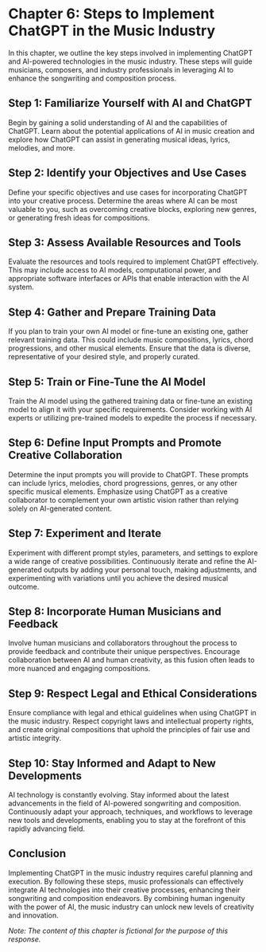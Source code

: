Chapter 6: Steps to Implement ChatGPT in the Music Industry
===========================================================

In this chapter, we outline the key steps involved in implementing ChatGPT and AI-powered technologies in the music industry. These steps will guide musicians, composers, and industry professionals in leveraging AI to enhance the songwriting and composition process.

Step 1: Familiarize Yourself with AI and ChatGPT
------------------------------------------------

Begin by gaining a solid understanding of AI and the capabilities of ChatGPT. Learn about the potential applications of AI in music creation and explore how ChatGPT can assist in generating musical ideas, lyrics, melodies, and more.

Step 2: Identify your Objectives and Use Cases
----------------------------------------------

Define your specific objectives and use cases for incorporating ChatGPT into your creative process. Determine the areas where AI can be most valuable to you, such as overcoming creative blocks, exploring new genres, or generating fresh ideas for compositions.

Step 3: Assess Available Resources and Tools
--------------------------------------------

Evaluate the resources and tools required to implement ChatGPT effectively. This may include access to AI models, computational power, and appropriate software interfaces or APIs that enable interaction with the AI system.

Step 4: Gather and Prepare Training Data
----------------------------------------

If you plan to train your own AI model or fine-tune an existing one, gather relevant training data. This could include music compositions, lyrics, chord progressions, and other musical elements. Ensure that the data is diverse, representative of your desired style, and properly curated.

Step 5: Train or Fine-Tune the AI Model
---------------------------------------

Train the AI model using the gathered training data or fine-tune an existing model to align it with your specific requirements. Consider working with AI experts or utilizing pre-trained models to expedite the process if necessary.

Step 6: Define Input Prompts and Promote Creative Collaboration
---------------------------------------------------------------

Determine the input prompts you will provide to ChatGPT. These prompts can include lyrics, melodies, chord progressions, genres, or any other specific musical elements. Emphasize using ChatGPT as a creative collaborator to complement your own artistic vision rather than relying solely on AI-generated content.

Step 7: Experiment and Iterate
------------------------------

Experiment with different prompt styles, parameters, and settings to explore a wide range of creative possibilities. Continuously iterate and refine the AI-generated outputs by adding your personal touch, making adjustments, and experimenting with variations until you achieve the desired musical outcome.

Step 8: Incorporate Human Musicians and Feedback
------------------------------------------------

Involve human musicians and collaborators throughout the process to provide feedback and contribute their unique perspectives. Encourage collaboration between AI and human creativity, as this fusion often leads to more nuanced and engaging compositions.

Step 9: Respect Legal and Ethical Considerations
------------------------------------------------

Ensure compliance with legal and ethical guidelines when using ChatGPT in the music industry. Respect copyright laws and intellectual property rights, and create original compositions that uphold the principles of fair use and artistic integrity.

Step 10: Stay Informed and Adapt to New Developments
----------------------------------------------------

AI technology is constantly evolving. Stay informed about the latest advancements in the field of AI-powered songwriting and composition. Continuously adapt your approach, techniques, and workflows to leverage new tools and developments, enabling you to stay at the forefront of this rapidly advancing field.

Conclusion
----------

Implementing ChatGPT in the music industry requires careful planning and execution. By following these steps, music professionals can effectively integrate AI technologies into their creative processes, enhancing their songwriting and composition endeavors. By combining human ingenuity with the power of AI, the music industry can unlock new levels of creativity and innovation.

*Note: The content of this chapter is fictional for the purpose of this response.*
